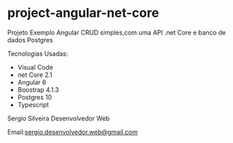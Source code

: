 # project-angular-net-core

Projeto Exemplo Angular CRUD simples,com uma API .net Core e banco de dados Postgres

Tecnologias Usadas:

- Visual Code
- net Core 2.1
- Angular 6
- Boostrap 4.1.3
- Postgres 10
- Typescript

Sergio Silveira Desenvolvedor Web 

Email:sergio.desenvolvedor.web@gmail.com




